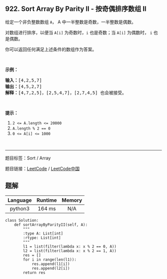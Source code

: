## 922. Sort Array By Parity II - 按奇偶排序数组 II

<!--If you want to use the English description, use `question.content` instead-->

<p>给定一个非负整数数组&nbsp;<code>A</code>， A 中一半整数是奇数，一半整数是偶数。</p>

<p>对数组进行排序，以便当&nbsp;<code>A[i]</code> 为奇数时，<code>i</code>&nbsp;也是奇数；当&nbsp;<code>A[i]</code>&nbsp;为偶数时， <code>i</code> 也是偶数。</p>

<p>你可以返回任何满足上述条件的数组作为答案。</p>

<p>&nbsp;</p>

<p><strong>示例：</strong></p>

<pre><strong>输入：</strong>[4,2,5,7]
<strong>输出：</strong>[4,5,2,7]
<strong>解释：</strong>[4,7,2,5]，[2,5,4,7]，[2,7,4,5] 也会被接受。
</pre>

<p>&nbsp;</p>

<p><strong>提示：</strong></p>

<ol>
	<li><code>2 &lt;= A.length &lt;= 20000</code></li>
	<li><code>A.length % 2 == 0</code></li>
	<li><code>0 &lt;= A[i] &lt;= 1000</code></li>
</ol>

<p>&nbsp;</p>



-----

题目标签：Sort / Array

题目链接：[LeetCode](https://leetcode.com/problems/sort-array-by-parity-ii/description/)  /  [LeetCode中国](https://leetcode-cn.com/problems/sort-array-by-parity-ii/description/)

## 题解



| Language | Runtime | Memory |
|:---:|:---:|:---:|
| python3  | 164  ms | N/A |

```python3
class Solution:
    def sortArrayByParityII(self, A):
        """
        :type A: List[int]
        :rtype: List[int]
        """
        l1 = list(filter(lambda x: x % 2 == 0, A))
        l2 = list(filter(lambda x: x % 2 == 1, A))
        res = []
        for i in range(len(l1)):
            res.append(l1[i])
            res.append(l2[i])
        return res
```
